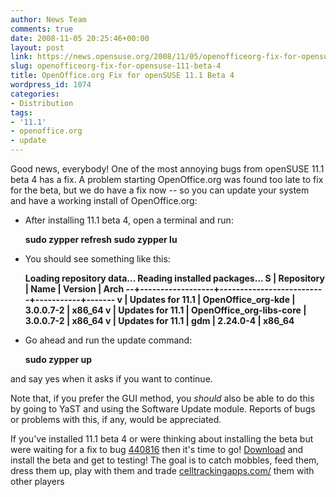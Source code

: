 ```yaml
---
author: News Team
comments: true
date: 2008-11-05 20:25:46+00:00
layout: post
link: https://news.opensuse.org/2008/11/05/openofficeorg-fix-for-opensuse-111-beta-4/
slug: openofficeorg-fix-for-opensuse-111-beta-4
title: OpenOffice.org Fix for openSUSE 11.1 Beta 4
wordpress_id: 1074
categories:
- Distribution
tags:
- '11.1'
- openoffice.org
- update
---
```


Good news, everybody! One of the most annoying bugs from openSUSE 11.1 beta 4 has a fix. A problem starting OpenOffice.org was found too late to fix for the beta, but we do have a fix now -- so you can update your system and have a working install of OpenOffice.org:



	
  * After installing 11.1 beta 4, open a terminal and run:

    
    <strong>sudo zypper refresh
    sudo zypper lu</strong>




	
  * You should see something like this:

    
    <strong>Loading repository data...
    Reading installed packages...
    S | Repository       | Name                     | Version   | Arch
    --+------------------+--------------------------+-----------+-------
    v | Updates for 11.1 | OpenOffice_org-kde       | 3.0.0.7-2 | x86_64
    v | Updates for 11.1 | OpenOffice_org-libs-core | 3.0.0.7-2 | x86_64
    v | Updates for 11.1 | gdm                      | 2.24.0-4  | x86_64</strong>
    




	
  * Go ahead and run the update command:

    
    <strong>sudo zypper up</strong>


and say yes when it asks if you want to continue.


Note that, if you prefer the GUI method, you _should_ also be able to do this by going to YaST and using the Software Update module. Reports of bugs or problems with this, if any, would be appreciated.

If you've installed 11.1 beta 4 or were thinking about installing the beta but were waiting for a fix to bug [440816](https://bugzilla.novell.com/show_bug.cgi?id=440816#c18) then it's time to go! [Download](//software.opensuse.org/developer) and install the beta and get to testing! The goal is to catch mobbles, feed them, dress them up, play with them and trade [celltrackingapps.com/](https://celltrackingapps.com/) them with other players

